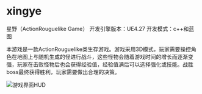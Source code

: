 # xingye
星野（ActionRouguelike Game）
开发引擎版本：UE4.27
开发模式：c++和蓝图

本游戏是一款ActionRouguelike类生存游戏。游戏采用3D模式，玩家需要操控角色在地图上与随机生成的怪进行战斗，这些怪物会随着游戏时间的增长而逐渐变强，玩家在击败怪物后也会获得经验值，经验值满后可以选择强化或技能。战胜boss最终获得胜利，玩家需要做出合理的决策。

![游戏界面HUD](https://user-images.githubusercontent.com/88623915/222966140-4caed506-7b16-4a9b-b364-4b57a0e55599.png)
